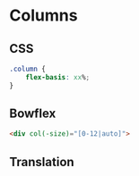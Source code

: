 # Columns

## CSS

```css
.column {
	flex-basis: xx%;
}
```

## Bowflex
```html
<div col(-size)="[0-12|auto]">
```

## Translation
